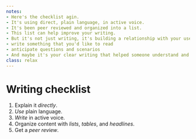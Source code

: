 ```yaml
---
notes:
- Here's the checklist agin.
- It's using direct, plain language, in active voice.
- It's been peer reviewed and organized into a list.
- This list can help improve your writing.
- But it's not just writing, it's building a relationship with your users through clear and direct writing.
- write something that you'd like to read
- anticipate questions and scenarios
- And maybe it's your clear writing that helped someone understand and learn JavaScript for the first time all while using your tools.
class: relax
---
```


# Writing checklist

1. Explain it *directly*.
2. *Use* plain language.
3. *Write* in active voice.
4. Organize content with *lists*, *tables*, and *headlines*.
5. Get a *peer review*.
